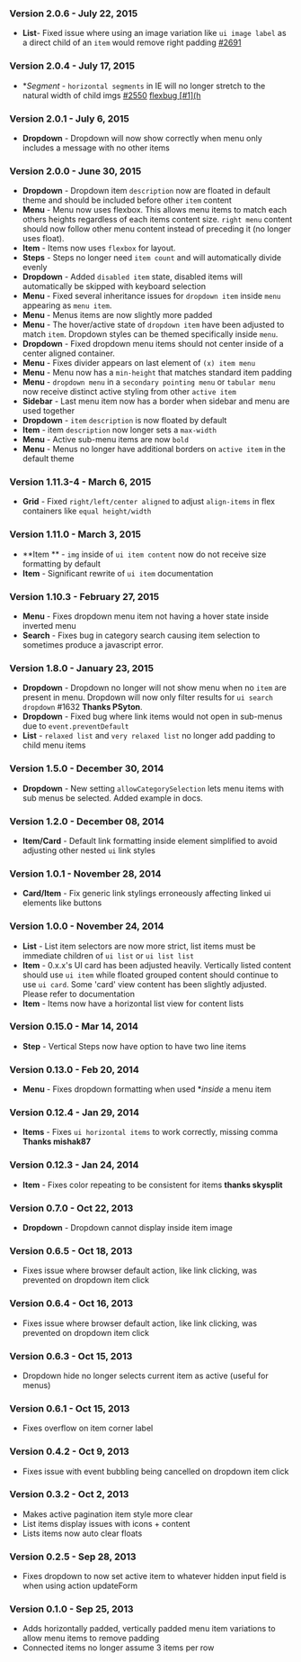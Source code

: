 ### Version 2.0.6 - July 22, 2015

- **List**- Fixed issue where using an image variation like `ui image label` as a direct child of an `item` would remove right padding [#2691](https://github.com/Semantic-Org/Semantic-UI/issues/2691)

### Version 2.0.4 - July 17, 2015

- **Segment* - `horizontal segments` in IE will no longer stretch to the natural width of child imgs [#2550](https://github.com/Semantic-Org/Semantic-UI/issues/2550) [flexbug [#1](h](https://github.com/Semantic-Org/Semantic-UI/issues/1](h)ttps://github.com/philipwalton/flexbugs[#1-mi](https://github.com/Semantic-Org/Semantic-UI/issues/1-mi)nimum-content-sizing-of-flex-items-not-honored)

### Version 2.0.1 - July 6, 2015

- **Dropdown** - Dropdown will now show correctly when menu only includes a message with no other items

### Version 2.0.0 - June 30, 2015

- **Dropdown** - Dropdown item `description` now are floated in default theme and should be included before other `item` content
- **Menu** - Menu now uses flexbox. This allows menu items to match each others heights regardless of each items content size. `right menu` content should now follow other menu content instead of preceding it (no longer uses float).
- **Item** - Items now uses `flexbox` for layout.
- **Steps** - Steps no longer need `item count` and will automatically divide evenly
- **Dropdown** - Added `disabled item` state, disabled items will automatically be skipped with keyboard selection
- **Menu** - Fixed several inheritance issues for `dropdown item` inside `menu` appearing as `menu item`.
- **Menu** - Menus items are now slightly more padded
- **Menu** - The hover/active state of `dropdown item` have been adjusted to match `item`. Dropdown styles can be themed specifically inside `menu`.
- **Dropdown** - Fixed dropdown menu items should not center inside of a center aligned container.
- **Menu** - Fixes divider appears on last element of `(x) item menu`
- **Menu** - Menu now has a `min-height` that matches standard item padding
- **Menu** - `dropdown menu` in a `secondary pointing menu` or `tabular menu` now receive distinct active styling from other `active item`
- **Sidebar** - Last menu item now has a border when sidebar and menu are used together
- **Dropdown** - `item` `description` is now floated by default
- **Item** - item `description` now longer sets a `max-width`
- **Menu** - Active sub-menu items are now `bold`
- **Menu** - Menus no longer have additional borders on `active item` in the default theme

### Version 1.11.3-4 - March 6, 2015

- **Grid** - Fixed `right/left/center aligned` to adjust `align-items` in flex containers like `equal height/width`

### Version 1.11.0 - March 3, 2015

- **Item ** - `img` inside of `ui item content` now do not receive size formatting by default
- **Item** - Significant rewrite of `ui item` documentation

### Version 1.10.3 - February 27, 2015

- **Menu** - Fixes dropdown menu item not having a hover state inside inverted menu
- **Search** - Fixes bug in category search causing item selection to sometimes produce a javascript error.

### Version 1.8.0 - January 23, 2015

- **Dropdown** - Dropdown no longer will not show menu when no `item` are present in menu. Dropdown will now only filter results for `ui search dropdown` #1632 **Thanks PSyton**.
- **Dropdown** - Fixed bug where link items would not open in sub-menus due to `event.preventDefault`
- **List** - `relaxed list` and `very relaxed list` no longer add padding to child menu items

### Version 1.5.0 - December 30, 2014

- **Dropdown** - New setting ``allowCategorySelection`` lets menu items with sub menus be selected. Added example in docs.

### Version 1.2.0 - December 08, 2014

- **Item/Card** - Default link formatting inside element simplified to avoid adjusting other nested ``ui`` link styles

### Version 1.0.1 - November 28, 2014

- **Card/Item** - Fix generic link stylings erroneously affecting linked ui elements like buttons

### Version 1.0.0 - November 24, 2014

- **List** - List item selectors are now more strict, list items must be immediate children of ``ui list`` or ``ui list list``
- **Item** - 0.x.x's UI card has been adjusted heavily. Vertically listed content should use ``ui item`` while floated grouped content should continue to use ``ui card``. Some 'card' view content has been slightly adjusted. Please refer to documentation
- **Item** - Items now have a horizontal list view for content lists

### Version 0.15.0 - Mar 14, 2014

- **Step** - Vertical Steps now have option to have two line items

### Version 0.13.0 - Feb 20, 2014

- **Menu** - Fixes dropdown formatting when used **inside* a menu item

### Version 0.12.4 - Jan 29, 2014

- **Items** - Fixes ``ui horizontal items`` to work correctly, missing comma **Thanks mishak87**

### Version 0.12.3 - Jan 24, 2014

- **Item** - Fixes color repeating to be consistent for items **thanks skysplit**

### Version 0.7.0 - Oct 22, 2013

- **Dropdown** - Dropdown cannot display inside item image

### Version 0.6.5 - Oct 18, 2013

- Fixes issue where browser default action, like link clicking, was prevented on dropdown item click

### Version 0.6.4 - Oct 16, 2013

- Fixes issue where browser default action, like link clicking, was prevented on dropdown item click

### Version 0.6.3 - Oct 15, 2013

- Dropdown hide no longer selects current item as active (useful for menus)

### Version 0.6.1 - Oct 15, 2013

- Fixes overflow on item corner label

### Version 0.4.2 - Oct 9, 2013

- Fixes issue with event bubbling being cancelled on dropdown item click

### Version 0.3.2 - Oct 2, 2013

- Makes active pagination item style more clear
- List items display issues with icons + content
- Lists items now auto clear floats

### Version 0.2.5 - Sep 28, 2013

- Fixes dropdown to now set active item to whatever hidden input field is when using action updateForm

### Version 0.1.0 - Sep 25, 2013

- Adds horizontally padded, vertically padded menu item variations to allow menu items to remove padding
- Connected items no longer assume 3 items per row